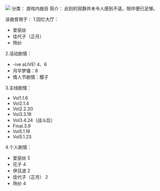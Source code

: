![](//static.kivo.wiki/images/music/cover/TX0BKD8ShSWY9A5VvUzaalbe0C7uEZcP.png)
分类： 游戏内曲目
简介：
此刻的寂静并未令人感到不适，陪伴便已足够。

该曲曾用于：
1.回忆大厅：
 - 爱丽丝
 - 佳代子（正月）
 - 玲纱

2.活动剧情：
 - -ive aLIVE! 4、6
 - 月华梦骚：8
 - 情人节剧情：樱子

3.主线剧情：
 - Vol1.1.6
 - Vol2.1.4
 - Vol2.2.20
 - Vol3.3.19
 - Vol3.4.24（战斗后）
 - Final.3.9
 - Vol5.1.16
 - Vol5.1.23

4.个人剧情：
 - 爱丽丝 5
 - 花子 4
 - 伊吕波 2
 - 佳代子（正月） 2
 - 玲纱 4
